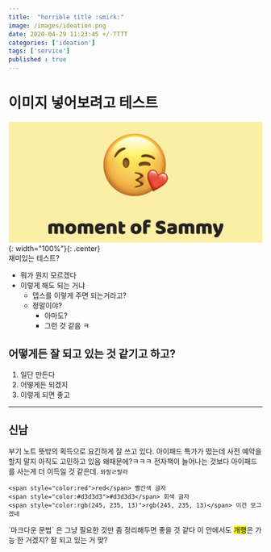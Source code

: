 ```yaml
---
title:  "horrible title :smirk:"
image: /images/ideation.png
date: 2020-04-29 11:23:45 +/-TTTT
categories: ['ideation']
tags: ['service']
published : true
---
```


# 이미지 넣어보려고 테스트
![input](/images/moment_of_sammy.png){: width="100%"}{: .center}  
재미있는 테스트?  
- 뭐가 뭔지 모르겠다
- 이렇게 해도 되는 거냐
  * 뎁스를 이렇게 주면 되는거라고?
  * 정말이야?
    + 아마도?
    + 그런 것 같음 ㅋ

## 어떻게든 잘 되고 있는 것 같기고 하고?
1. 일단 만든다
2. 어떻게든 되겠지
3. 이렇게 되면 좋고

***

## 신남
<P>
부기 노트 뜻밖의 획득으로 요긴하게 잘 쓰고 있다. 아이패드 특가가 떴는데 사전 예약을 할지 말지 아직도 고민하고 있음 왜때문에?ㅋㅋㅋ 전자책이 늘어나는 것보다 아이패드를 사는게 더 이득일 것 같은데. <code class="highlighter-rouge">와랄ㄹ랄라</code>
</p>

```
<span style="color:red">red</span> 빨간색 글자  
<span style="color:#d3d3d3">#d3d3d3</span> 회색 글자
<span style="color:rgb(245, 235, 13)">rgb(245, 235, 13)</span> 이건 모그겠네
```  

<p>
`마크다운 문법` 은 그냥 필요한 것만 좀 정리해두면 좋을 것 같다  
이 안에서도 <mark>개행</mark>은 가능 한 거겠지?  
잘 되고 있는 거 맞?
</P>
